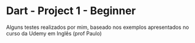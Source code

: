 # Dart - Project 1 - Beginner
Alguns testes realizados por mim, baseado nos exemplos apresentados no curso da Udemy em Inglês (prof Paulo)
